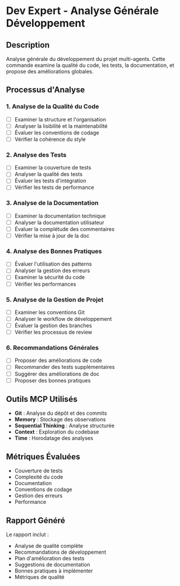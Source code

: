 # Dev Expert - Analyse Générale Développement

## Description
Analyse générale du développement du projet multi-agents. Cette commande examine la qualité du code, les tests, la documentation, et propose des améliorations globales.

## Processus d'Analyse

### 1. Analyse de la Qualité du Code
- [ ] Examiner la structure et l'organisation
- [ ] Analyser la lisibilité et la maintenabilité
- [ ] Évaluer les conventions de codage
- [ ] Vérifier la cohérence du style

### 2. Analyse des Tests
- [ ] Examiner la couverture de tests
- [ ] Analyser la qualité des tests
- [ ] Évaluer les tests d'intégration
- [ ] Vérifier les tests de performance

### 3. Analyse de la Documentation
- [ ] Examiner la documentation technique
- [ ] Analyser la documentation utilisateur
- [ ] Évaluer la complétude des commentaires
- [ ] Vérifier la mise à jour de la doc

### 4. Analyse des Bonnes Pratiques
- [ ] Évaluer l'utilisation des patterns
- [ ] Analyser la gestion des erreurs
- [ ] Examiner la sécurité du code
- [ ] Vérifier les performances

### 5. Analyse de la Gestion de Projet
- [ ] Examiner les conventions Git
- [ ] Analyser le workflow de développement
- [ ] Évaluer la gestion des branches
- [ ] Vérifier les processus de review

### 6. Recommandations Générales
- [ ] Proposer des améliorations de code
- [ ] Recommander des tests supplémentaires
- [ ] Suggérer des améliorations de doc
- [ ] Proposer des bonnes pratiques

## Outils MCP Utilisés
- **Git** : Analyse du dépôt et des commits
- **Memory** : Stockage des observations
- **Sequential Thinking** : Analyse structurée
- **Context** : Exploration du codebase
- **Time** : Horodatage des analyses

## Métriques Évaluées
- Couverture de tests
- Complexité du code
- Documentation
- Conventions de codage
- Gestion des erreurs
- Performance

## Rapport Généré
Le rapport inclut :
- Analyse de qualité complète
- Recommandations de développement
- Plan d'amélioration des tests
- Suggestions de documentation
- Bonnes pratiques à implémenter
- Métriques de qualité
